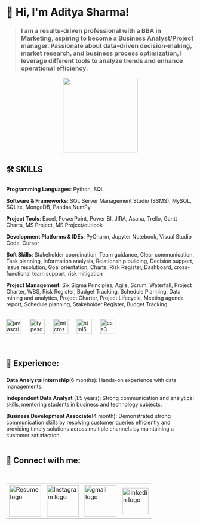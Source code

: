 # 👋 Hi, I'm Aditya Sharma!

>**<h3>I am a results-driven professional with a BBA in Marketing, aspiring to become a Business Analyst/Project manager. Passionate about data-driven decision-making, market research, and business process optimization, I leverage different tools to analyze trends and enhance operational efficiency.</h3>**
<p align="center">
<img height="200" src="https://cdn.dribbble.com/users/8619169/screenshots/16116886/media/a63d64bcccad878cb9dfdb9a9f6b6416.gif"  />
</p>

###

## 🛠️ SKILLS  

<p style="font-size: 24px;">
  
**Programming Languages**: Python, SQL 

**Software & Frameworks**: SQL Server Management Studio (SSMS), MySQL, SQLite, MongoDB, Pandas,NumPy 

**Project Tools**: Excel, PowerPoint, Power BI, JIRA, Asana, Trello, Gantt Charts, MS Project, MS Project/outlook

**Development Platforms & IDEs**:  PyCharm, Jupyter Notebook, Visual Studio Code, Cursor 

**Soft Skills**: Stakeholder coordination, Team guidance, Clear communication, Task planning, Information analysis, Relationship building, Decision support, Issue resolution, Goal orientation, Charts, Risk Register, Dashboard, cross-functional team support, risk mitigation 

**Project Management**: Six Sigma Principles, Agile, Scrum, Waterfall, Project Charter, WBS, Risk Register, Budget Tracking, Schedule Planning, Data mining and analytics, Project Charter, Project Lifecycle, Meeting agenda report, Schedule planning, Stakeholder Register, Budget Tracking
<br><br>
</p>

<div align="left">
  <img src="https://upload.wikimedia.org/wikipedia/commons/8/87/Sql_data_base_with_logo.png" height="40" alt="javascript logo"  />
  <img width="15" />
  <img src="https://upload.wikimedia.org/wikipedia/commons/c/c3/Python-logo-notext.svg" height="40" alt="typescript logo"  />
  <img width="15" />
  <img src="https://github.com/user-attachments/assets/3ee30f93-8f31-4056-865b-506725bcc546" height="40" alt="microsoft_office_excel"  />
  <img width="15" />
  <img src="https://th.bing.com/th?id=OSK.a7177a97eea720a74a2020d18260a6a0&w=46&h=46&c=11&rs=1&qlt=80&o=6&dpr=1.3&pid=SANGAM" height="40" alt="html5 logo"  />
  <img width="15" />
  <img src="https://upload.wikimedia.org/wikipedia/commons/4/4b/Tableau_Logo.png" height="40" alt="css3 logo"  />
  <img width="15" />
 
</div>
<br><br>


## 💼 Experience:
<p style="font-size: 24px;">
  
**Data Analysts Internship**(6 months): Hands-on experience with data managements.

**Independent Data Analyst** (1.5 years): Strong communication and analytical skills, mentoring students in business and technology subjects.

**Business Development Associate**(4 month): Demonstrated strong communication skills by resolving customer queries efficiently and providing timely 
solutions across multiple channels by maintaining a customer satisfaction.
<br><br>

</p>
  
###

## 🔗 Connect with me:

<div align = "Center">
  <table>
  <tr>
 <td><a href="https://github.com/Admin0149/Admin0149/blob/main/My%20Resume.pdf" target="_blank">
   <img src="https://github.com/user-attachments/assets/bcd18df5-bed3-41a9-b0ba-e6bc9ac456c3" height="85" alt="Resume logo"  />
</a></td>&nbsp;&nbsp;

 <td><a href="https://www.instagram.com/theadmin2621/" target="_blank">
   <img src="https://github.com/user-attachments/assets/c2e68357-ea95-4f2f-aab5-873148e64216" height="85" alt="Instagram logo" />
</a></td>&nbsp;&nbsp;


   <td><a href="mailto:adityami149@gmail.com" target="_blank">
   <img src="https://github.com/user-attachments/assets/0c8e2fdd-f95f-4801-b57a-bdfdef09a4c8" height="85" alt="gmail logo" />
</a></td>&nbsp;&nbsp;


 <td><a href="https://www.linkedin.com/in/aditya-sharma-429414278/" target="_blank">
   <img src="https://github.com/user-attachments/assets/9fd2f5d3-5103-4463-8289-266e480c705e" height="70" alt="linkedin logo"  />
</a></td>&nbsp;&nbsp;
 </tr>
</table>

</div>

